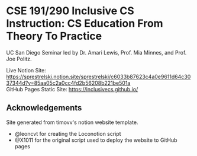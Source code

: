 # CSE 191/290 Inclusive CS Instruction: CS Education From Theory To Practice
UC San Diego Seminar led by Dr. Amari Lewis, Prof. Mia Minnes, and Prof. Joe Politz.

Live Notion Site: https://sprestrelski.notion.site/sprestrelski/c6033b87623c4a0e9611d64c3037344d?v=85aa05c2a0cc4fd2b56208b221be501a  
GitHub Pages Static Site: https://inclusivecs.github.io/

## Acknowledgements
Site generated from timovv's notion website template.
- @leoncvt for creating the Loconotion script
- @X1011 for the original script used to deploy the website to GitHub pages
